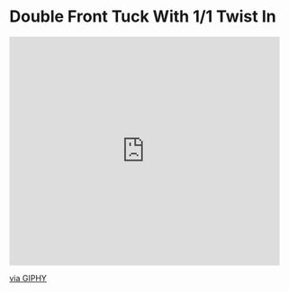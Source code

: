 # Double Front Tuck With 1/1 Twist In

<iframe src="https://giphy.com/embed/9wOW7An5h9ADycLY73" width="480" height="406" frameBorder="0" class="giphy-embed" allowFullScreen></iframe><p><a href="https://giphy.com/gifs/9wOW7An5h9ADycLY73">via GIPHY</a></p>
